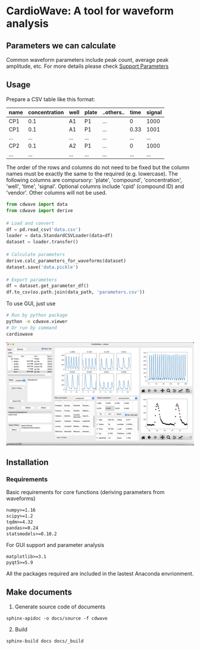 CardioWave: A tool for waveform analysis
===

## Parameters we can calculate

Common waveform parameters include peak count, average peak amplitude, etc. For more details please check
[Support Parameters](docs/support_parameters.rst)

## Usage

Prepare a CSV table like this format:

name|concentration|well|plate|..others..|time|signal
----|----|----|-----|----|----|----
CP1|0.1|A1|P1|...|0|1000
CP1|0.1|A1|P1|...|0.33|1001
...|...|...|...|...|...|...
CP2|0.1|A2|P1|...|0|1000
...|...|...|...|...|...|...

The order of the rows and columns do not need to be fixed but the column names
must be exactly the same to the required (e.g. lowercase). The following columns
are compursory: 'plate', 'compound', 'concentration', 'well', 'time', 'signal'.
Optional columns include 'cpid' (compound ID) and 'vendor'. Other columns will
not be used.

```py
from cdwave import data
from cdwave import derive

# Load and convert
df = pd.read_csv('data.csv')
loader = data.StandardCSVLoader(data=df)
dataset = loader.transfer()

# Calculate parameters
derive.calc_parameters_for_waveforms(dataset)
dataset.save('data.pickle')

# Export parameters
df = dataset.get_parameter_df()
df.to_csv(os.path.join(data_path, 'parameters.csv'))
```

To use GUI, just use
```sh
# Run by python package
python -m cdwave.viewer
# Or run by command
cardiowave
```

![](docs/pic/gui.png)

## Installation

### Requirements

Basic requirements for core functions (deriving parameters from waveforms)
```
numpy>=1.16
scipy>=1.2
tqdm>=4.32
pandas>=0.24
statsmodels>=0.10.2
```
For GUI support and parameter analysis
```
matplotlib>=3.1
pyqt5>=5.9
```
All the packages required are included in the lastest Anaconda envrionment.

## Make documents

1. Generate source code of documents
```
sphinx-apidoc -o docs/source -f cdwave
```
2. Build
```
sphinx-build docs docs/_build
```

